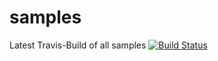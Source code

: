 samples
=======

Latest Travis-Build of all samples [![Build Status](https://travis-ci.org/masooh/samples.svg?branch=master)](https://travis-ci.org/masooh/samples)
